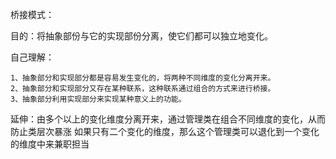桥接模式：

目的：将抽象部份与它的实现部份分离，使它们都可以独立地变化。

自己理解：

    1、抽象部分和实现部分都是容易发生变化的，将两种不同维度的变化分离开来。
    2、抽象部分和实现部分又存在某种联系，这种联系通过组合的方式来进行桥接。
    3、抽象部分利用实现部分来实现某种意义上的功能。

延伸：由多个以上的变化维度分离开来，通过管理类在组合不同维度的变化，从而防止类层次暴涨
     如果只有二个变化的维度，那么这个管理类可以退化到一个变化的维度中来兼职担当
